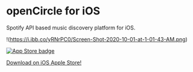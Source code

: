 # openCircle for iOS
Spotify API based music discovery platform for iOS.

!(https://i.ibb.co/yRNrPC0/Screen-Shot-2020-10-01-at-1-01-43-AM.png)

<a href="https://apps.apple.com/us/app/opencircle-music-discovery/id1516421718?ls=1" rel="some text">![App Store badge](https://upload.wikimedia.org/wikipedia/commons/thumb/3/3c/Download_on_the_App_Store_Badge.svg/200px-Download_on_the_App_Store_Badge.svg.png)</a>

[Download on iOS Apple Store!](https://apps.apple.com/us/app/opencircle-music-discovery/id1516421718?ls=1) 
